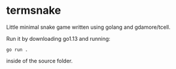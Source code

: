 # termsnake

Little minimal snake game written using golang and gdamore/tcell.

Run it by downloading go1.13 and running:

```shell
go run .
```

inside of the source folder.
